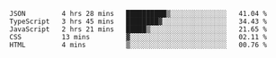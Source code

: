 <!--START_SECTION:waka-->

```text
JSON         4 hrs 28 mins   ██████████▒░░░░░░░░░░░░░░   41.04 %
TypeScript   3 hrs 45 mins   ████████▓░░░░░░░░░░░░░░░░   34.43 %
JavaScript   2 hrs 21 mins   █████▒░░░░░░░░░░░░░░░░░░░   21.65 %
CSS          13 mins         ▓░░░░░░░░░░░░░░░░░░░░░░░░   02.11 %
HTML         4 mins          ▒░░░░░░░░░░░░░░░░░░░░░░░░   00.76 %
```

<!--END_SECTION:waka-->


<!--
**Leorio21/Leorio21** is a ✨ _special_ ✨ repository because its `README.md` (this file) appears on your GitHub profile.

Here are some ideas to get you started:

- 🔭 I’m currently working on ...
- 🌱 I’m currently learning ...
- 👯 I’m looking to collaborate on ...
- 🤔 I’m looking for help with ...
- 💬 Ask me about ...
- 📫 How to reach me: ...
- 😄 Pronouns: ...
- ⚡ Fun fact: ...
-->
